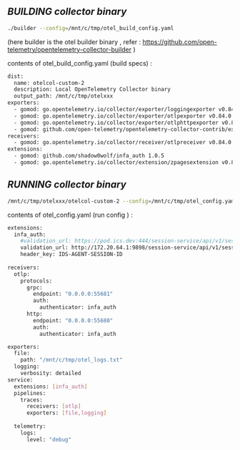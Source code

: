 ## _BUILDING collector binary_ ##

```sh
./builder --config=/mnt/c/tmp/otel_build_config.yaml 
```
(here builder is the otel builder binary , refer : https://github.com/open-telemetry/opentelemetry-collector-builder  )

contents of otel_build_config.yaml (build specs) :
```sh
dist:
  name: otelcol-custom-2
  description: Local OpenTelemetry Collector binary
  output_path: /mnt/c/tmp/otelxxx
exporters:
  - gomod: go.opentelemetry.io/collector/exporter/loggingexporter v0.84.0
  - gomod: go.opentelemetry.io/collector/exporter/otlpexporter v0.84.0
  - gomod: go.opentelemetry.io/collector/exporter/otlphttpexporter v0.84.0
  - gomod: github.com/open-telemetry/opentelemetry-collector-contrib/exporter/fileexporter v0.84.0
receivers:
  - gomod: go.opentelemetry.io/collector/receiver/otlpreceiver v0.84.0
extensions:
  - gomod: github.com/shadow0wolf/infa_auth 1.0.5
  - gomod: go.opentelemetry.io/collector/extension/zpagesextension v0.84.0
```

## _RUNNING collector binary_ ##
```sh
/mnt/c/tmp/otelxxx/otelcol-custom-2 --config=/mnt/c/tmp/otel_config.yaml
```

contents of otel_config.yaml (run config ) :

```sh
extensions:
  infa_auth:
    #validation_url: https://pod.ics.dev:444/session-service/api/v1/session/Agent
    validation_url: http://172.20.64.1:9898/session-service/api/v1/session/Agent
    header_key: IDS-AGENT-SESSION-ID
  
receivers:
  otlp:
    protocols:
      grpc:
        endpoint: "0.0.0.0:55681"
        auth:
          authenticator: infa_auth
      http:
        endpoint: "0.0.0.0:55680"
        auth:
          authenticator: infa_auth

exporters:
  file:
    path: "/mnt/c/tmp/otel_logs.txt"
  logging:
    verbosity: detailed  
service:
  extensions: [infa_auth]
  pipelines:
    traces:
      receivers: [otlp]
      exporters: [file,logging]
      
  telemetry:
    logs:
      level: "debug"
```
